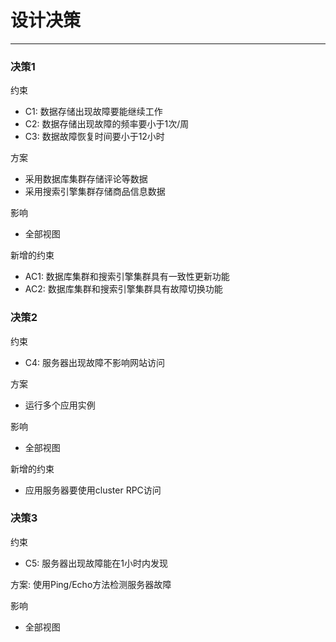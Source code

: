 # 设计决策

---

### 决策1

约束

* C1: 数据存储出现故障要能继续工作
* C2: 数据存储出现故障的频率要小于1次/周
* C3: 数据故障恢复时间要小于12小时

方案

* 采用数据库集群存储评论等数据
* 采用搜索引擎集群存储商品信息数据

影响

* 全部视图

新增的约束

* AC1:  数据库集群和搜索引擎集群具有一致性更新功能
* AC2:  数据库集群和搜索引擎集群具有故障切换功能

### 决策2

约束

* C4: 服务器出现故障不影响网站访问

方案

* 运行多个应用实例

影响

* 全部视图

新增的约束

* 应用服务器要使用cluster RPC访问

### 决策3

约束

* C5: 服务器出现故障能在1小时内发现

方案: 使用Ping/Echo方法检测服务器故障

影响

* 全部视图


